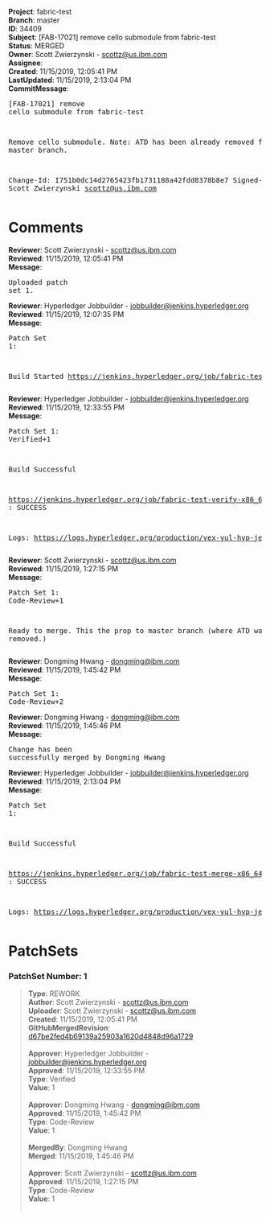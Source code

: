 <strong>Project</strong>: fabric-test<br><strong>Branch</strong>: master<br><strong>ID</strong>: 34409<br><strong>Subject</strong>: [FAB-17021] remove cello submodule from fabric-test<br><strong>Status</strong>: MERGED<br><strong>Owner</strong>: Scott Zwierzynski - scottz@us.ibm.com<br><strong>Assignee</strong>:<br><strong>Created</strong>: 11/15/2019, 12:05:41 PM<br><strong>LastUpdated</strong>: 11/15/2019, 2:13:04 PM<br><strong>CommitMessage</strong>:<br><pre>[FAB-17021] remove cello submodule from fabric-test

Remove cello submodule.
Note: ATD has been already removed from master branch.

Change-Id: I751b0dc14d2765423fb1731188a42fdd8378b8e7
Signed-off-by: Scott Zwierzynski <scottz@us.ibm.com>
</pre><h1>Comments</h1><strong>Reviewer</strong>: Scott Zwierzynski - scottz@us.ibm.com<br><strong>Reviewed</strong>: 11/15/2019, 12:05:41 PM<br><strong>Message</strong>: <pre>Uploaded patch set 1.</pre><strong>Reviewer</strong>: Hyperledger Jobbuilder - jobbuilder@jenkins.hyperledger.org<br><strong>Reviewed</strong>: 11/15/2019, 12:07:35 PM<br><strong>Message</strong>: <pre>Patch Set 1:

Build Started https://jenkins.hyperledger.org/job/fabric-test-verify-x86_64/4049/</pre><strong>Reviewer</strong>: Hyperledger Jobbuilder - jobbuilder@jenkins.hyperledger.org<br><strong>Reviewed</strong>: 11/15/2019, 12:33:55 PM<br><strong>Message</strong>: <pre>Patch Set 1: Verified+1

Build Successful 

https://jenkins.hyperledger.org/job/fabric-test-verify-x86_64/4049/ : SUCCESS

Logs: https://logs.hyperledger.org/production/vex-yul-hyp-jenkins-3/fabric-test-verify-x86_64/4049</pre><strong>Reviewer</strong>: Scott Zwierzynski - scottz@us.ibm.com<br><strong>Reviewed</strong>: 11/15/2019, 1:27:15 PM<br><strong>Message</strong>: <pre>Patch Set 1: Code-Review+1

Ready to merge. This the prop to master branch (where ATD was already removed.)</pre><strong>Reviewer</strong>: Dongming Hwang - dongming@ibm.com<br><strong>Reviewed</strong>: 11/15/2019, 1:45:42 PM<br><strong>Message</strong>: <pre>Patch Set 1: Code-Review+2</pre><strong>Reviewer</strong>: Dongming Hwang - dongming@ibm.com<br><strong>Reviewed</strong>: 11/15/2019, 1:45:46 PM<br><strong>Message</strong>: <pre>Change has been successfully merged by Dongming Hwang</pre><strong>Reviewer</strong>: Hyperledger Jobbuilder - jobbuilder@jenkins.hyperledger.org<br><strong>Reviewed</strong>: 11/15/2019, 2:13:04 PM<br><strong>Message</strong>: <pre>Patch Set 1:

Build Successful 

https://jenkins.hyperledger.org/job/fabric-test-merge-x86_64/891/ : SUCCESS

Logs: https://logs.hyperledger.org/production/vex-yul-hyp-jenkins-3/fabric-test-merge-x86_64/891</pre><h1>PatchSets</h1><h3>PatchSet Number: 1</h3><blockquote><strong>Type</strong>: REWORK<br><strong>Author</strong>: Scott Zwierzynski - scottz@us.ibm.com<br><strong>Uploader</strong>: Scott Zwierzynski - scottz@us.ibm.com<br><strong>Created</strong>: 11/15/2019, 12:05:41 PM<br><strong>GitHubMergedRevision</strong>: [d67be2fed4b69139a25903a1620d4848d96a1729](https://github.com/hyperledger/fabric-test/commit/d67be2fed4b69139a25903a1620d4848d96a1729)<br><br><strong>Approver</strong>: Hyperledger Jobbuilder - jobbuilder@jenkins.hyperledger.org<br><strong>Approved</strong>: 11/15/2019, 12:33:55 PM<br><strong>Type</strong>: Verified<br><strong>Value</strong>: 1<br><br><strong>Approver</strong>: Dongming Hwang - dongming@ibm.com<br><strong>Approved</strong>: 11/15/2019, 1:45:42 PM<br><strong>Type</strong>: Code-Review<br><strong>Value</strong>: 1<br><br><strong>MergedBy</strong>: Dongming Hwang<br><strong>Merged</strong>: 11/15/2019, 1:45:46 PM<br><br><strong>Approver</strong>: Scott Zwierzynski - scottz@us.ibm.com<br><strong>Approved</strong>: 11/15/2019, 1:27:15 PM<br><strong>Type</strong>: Code-Review<br><strong>Value</strong>: 1<br><br></blockquote>